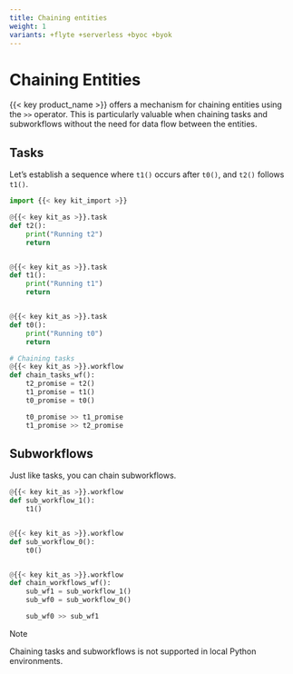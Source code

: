 ```yaml
---
title: Chaining entities
weight: 1
variants: +flyte +serverless +byoc +byok
---
```


# Chaining Entities

{{< key product_name >}} offers a mechanism for chaining entities using the `>>` operator. This is particularly valuable when chaining tasks and subworkflows without the need for data flow between the entities.

## Tasks

Let’s establish a sequence where `t1()` occurs after `t0()`, and `t2()` follows `t1()`.

```python
import {{< key kit_import >}}

@{{< key kit_as >}}.task
def t2():
    print("Running t2")
    return


@{{< key kit_as >}}.task
def t1():
    print("Running t1")
    return


@{{< key kit_as >}}.task
def t0():
    print("Running t0")
    return

# Chaining tasks
@{{< key kit_as >}}.workflow
def chain_tasks_wf():
    t2_promise = t2()
    t1_promise = t1()
    t0_promise = t0()

    t0_promise >> t1_promise
    t1_promise >> t2_promise
```

## Subworkflows

Just like tasks, you can chain subworkflows.

```python
@{{< key kit_as >}}.workflow
def sub_workflow_1():
    t1()


@{{< key kit_as >}}.workflow
def sub_workflow_0():
    t0()


@{{< key kit_as >}}.workflow
def chain_workflows_wf():
    sub_wf1 = sub_workflow_1()
    sub_wf0 = sub_workflow_0()

    sub_wf0 >> sub_wf1
```

> [!NOTE]
> Chaining tasks and subworkflows is not supported in local Python environments.
